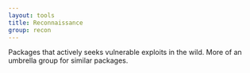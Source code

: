 ```yaml
---
layout: tools
title: Reconnaissance
group: recon
---
```


Packages that actively seeks vulnerable exploits in the wild. More of an umbrella group for similar
packages.
    
